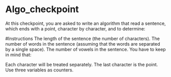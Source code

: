 # Algo_checkpoint
At this checkpoint, you are asked to write an algorithm that read a sentence, which ends with a point, character by character, and to determine:   

#Instructions
The length of the sentence (the number of characters).
The number of words in the sentence (assuming that the words are separated by a single space).
The number of vowels in the sentence.
You have to keep in mind that: 

Each character will be treated separately.
The last character is the point.
Use three variables as counters.
